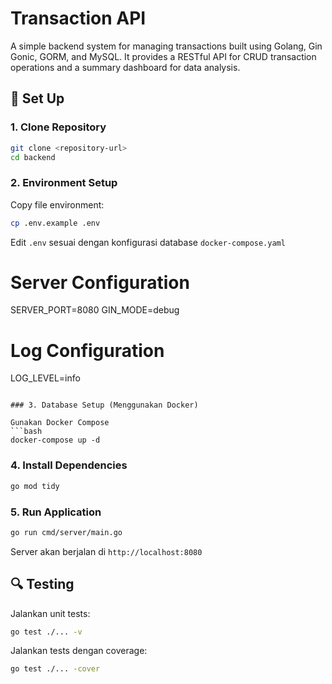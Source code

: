 # Transaction API

A simple backend system for managing transactions built using Golang, Gin Gonic, GORM, and MySQL. It provides a RESTful API for CRUD transaction operations and a summary dashboard for data analysis.

## 🚀 Set Up

### 1. Clone Repository

```bash
git clone <repository-url>
cd backend
```

### 2. Environment Setup

Copy file environment:

```bash
cp .env.example .env
```

Edit `.env` sesuai dengan konfigurasi database `docker-compose.yaml`

# Server Configuration

SERVER_PORT=8080
GIN_MODE=debug

# Log Configuration

LOG_LEVEL=info

````

### 3. Database Setup (Menggunakan Docker)

Gunakan Docker Compose
```bash
docker-compose up -d
````

### 4. Install Dependencies

```bash
go mod tidy
```

### 5. Run Application

```bash
go run cmd/server/main.go
```

Server akan berjalan di `http://localhost:8080`

## 🔍 Testing

Jalankan unit tests:

```bash
go test ./... -v
```

Jalankan tests dengan coverage:

```bash
go test ./... -cover
```
